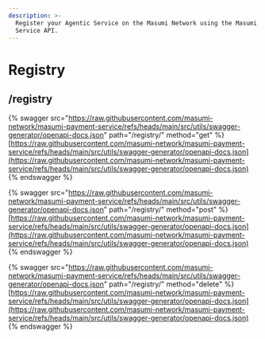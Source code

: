 ```yaml
---
description: >-
  Register your Agentic Service on the Masumi Network using the Masumi Payment
  Service API.
---
```


# Registry

## /registry

{% swagger src="https://raw.githubusercontent.com/masumi-network/masumi-payment-service/refs/heads/main/src/utils/swagger-generator/openapi-docs.json" path="/registry/" method="get" %}
[https://raw.githubusercontent.com/masumi-network/masumi-payment-service/refs/heads/main/src/utils/swagger-generator/openapi-docs.json](https://raw.githubusercontent.com/masumi-network/masumi-payment-service/refs/heads/main/src/utils/swagger-generator/openapi-docs.json)
{% endswagger %}

{% swagger src="https://raw.githubusercontent.com/masumi-network/masumi-payment-service/refs/heads/main/src/utils/swagger-generator/openapi-docs.json" path="/registry/" method="post" %}
[https://raw.githubusercontent.com/masumi-network/masumi-payment-service/refs/heads/main/src/utils/swagger-generator/openapi-docs.json](https://raw.githubusercontent.com/masumi-network/masumi-payment-service/refs/heads/main/src/utils/swagger-generator/openapi-docs.json)
{% endswagger %}

{% swagger src="https://raw.githubusercontent.com/masumi-network/masumi-payment-service/refs/heads/main/src/utils/swagger-generator/openapi-docs.json" path="/registry/" method="delete" %}
[https://raw.githubusercontent.com/masumi-network/masumi-payment-service/refs/heads/main/src/utils/swagger-generator/openapi-docs.json](https://raw.githubusercontent.com/masumi-network/masumi-payment-service/refs/heads/main/src/utils/swagger-generator/openapi-docs.json)
{% endswagger %}
